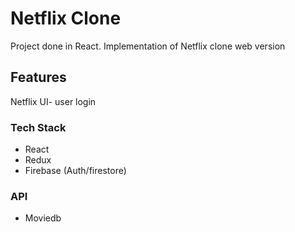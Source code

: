 # Netflix Clone

Project done in React. Implementation of Netflix clone web version

## Features

Netflix UI- user login

### Tech Stack
  - React
  - Redux
  - Firebase (Auth/firestore)

### API 
  - Moviedb



